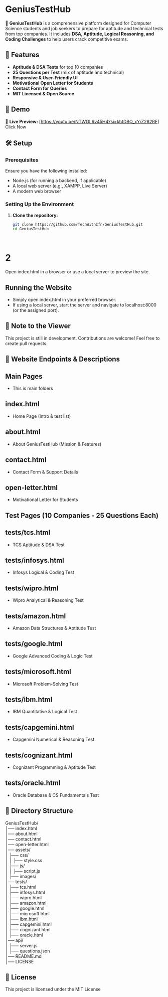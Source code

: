 # GeniusTestHub  

🚀 **GeniusTestHub** is a comprehensive platform designed for Computer Science students and job seekers to prepare for aptitude and technical tests from top companies. It includes **DSA, Aptitude, Logical Reasoning, and Coding Challenges** to help users crack competitive exams.  

## 📌 Features  
-  **Aptitude & DSA Tests** for top 10 companies  
-  **25 Questions per Test** (mix of aptitude and technical)  
-  **Responsive & User-Friendly UI**  
-  **Motivational Open Letter for Students**  
-  **Contact Form for Queries**  
-  **MIT Licensed & Open Source**  

## 🎥 Demo  
🚀 **Live Preview:** [https://youtu.be/NTWOL6v45H4?si=khtDBO_xYrZ282RF]   Click Now 

## 🛠️ Setup  

### **Prerequisites**  
Ensure you have the following installed:  
- Node.js (for running a backend, if applicable)  
- A local web server (e.g., XAMPP, Live Server)  
- A modern web browser  

### **Setting Up the Environment**  
1. **Clone the repository:**  
   ```sh
   git clone https://github.com/TechWithIfn/GeniusTestHub.git
   cd GeniusTestHub




# 2

Open index.html in a browser or use a local server to preview the site.


## Running the Website

- Simply open index.html in your preferred browser.
- If using a local server, start the server and navigate to localhost:8000 (or the assigned port).

## 📢 Note to the Viewer

This project is still in development.
Contributions are welcome! Feel free to create pull requests.


## 📌 Website Endpoints & Descriptions



## Main Pages

  - This is main folders 

## index.html
- Home Page (Intro & test list)
## about.html
- About GeniusTestHub (Mission & Features)
## contact.html
 - Contact Form & Support Details
## open-letter.html
- Motivational Letter for Students


## Test Pages (10 Companies - 25 Questions Each)
 ## tests/tcs.html 

- TCS Aptitude & DSA Test
## tests/infosys.html

- Infosys Logical & Coding Test
## tests/wipro.html

- Wipro Analytical & Reasoning Test
## tests/amazon.html

- Amazon Data Structures & Aptitude Test
## tests/google.html

- Google Advanced Coding & Logic Test
## tests/microsoft.html

- Microsoft Problem-Solving Test
## tests/ibm.html

- IBM Quantitative & Logical Test
## tests/capgemini.html

- Capgemini Numerical & Reasoning Test
## tests/cognizant.html

- Cognizant Programming & Aptitude Test
## tests/oracle.html

- Oracle Database & CS Fundamentals Test

## 📂 Directory Structure

GeniusTestHub/                  
│── index.html                   
│── about.html                 
│── contact.html               
│── open-letter.html            
│── assets/                      
│   ├── css/                   
│   │   ├── style.css           
│   ├── js/                     
│   │   ├── script.js           
│   ├── images/             
│── tests/                      
│   ├── tcs.html              
│   ├── infosys.html           
│   ├── wipro.html              
│   ├── amazon.html              
│   ├── google.html              
│   ├── microsoft.html          
│   ├── ibm.html                
│   ├── capgemini.html            
│   ├── cognizant.html         
│   ├── oracle.html            
│── api/                         
│   ├── server.js              
│   ├── questions.json         
│── README.md                     
│── LICENSE         




## 📜 License

This project is licensed under the MIT License 



